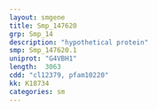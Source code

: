 ```yaml
---
layout: smgene
title: Smp_147620
grp: Smp_14
description: "hypothetical protein"
smp: Smp_147620.1
uniprot: "G4VBH1"
length:  3063
cdd: "cl12379, pfam10220"
kk: K18734
categories: sm
---
```

